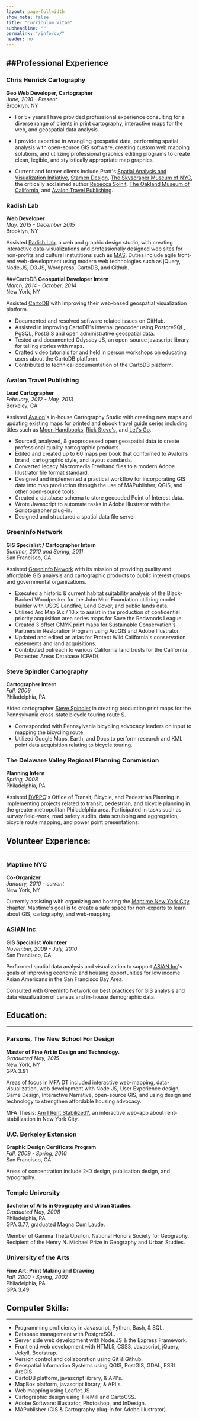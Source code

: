 ```yaml
---
layout: page-fullwidth
show_meta: false
title: "Curriculum Vitae"
subheadline: ""
permalink: "/info/cv/"
header: no
---
```


##Professional Experience
-----

### Chris Henrick Cartography
**Geo Web Developer, Cartographer**  
*June, 2010 - Present*  
Brooklyn, NY

- For 5+ years I have provided professional experience consulting for a diverse range of clients in print cartography, interactive maps for the web, and geospatial data analysis.
 
- I provide expertise in wrangling geospatial data, performing spatial analysis with open-source GIS software, creating custom web mapping solutions, and utilizing professional graphics editing programs to create clean, legible, and stylistically appropriate map graphics. 

- Current and former clients include Pratt's [Spatial Analysis and Visualization Initiative](https://www.pratt.edu/pratt-research-and-centers/spatial-analysis-visualization-initiative/), [Stamen Design](http://stamen.com/), [The Skyscraper Museum of NYC](http://skyscraper.org/), the critically acclaimed author [Rebecca Solnit](http://rebeccasolnit.net/), [The Oakland Museum of California](http://museumca.org/), and [Avalon Travel Publishing](http://avalontravelbooks.com/).

### Radish Lab 
**Web Developer**  
*May, 2015 - December 2015*  
Brooklyn, NY  

Assisted [Radish Lab](http://radishlab.com/), a web and graphic design studio, with creating interactive data-visualizations and professionally designed web sites for non-profits and cultural instutitions such as [MAS](http://mas.org/). Duties include agile front-end web-development using modern web technologies such as jQuery, Node.JS, D3.JS, Wordpress, CartoDB, and Github.

###CartoDB
**Geospatial Developer Intern**  
*March, 2014 - October, 2014*   
New York, NY

Assisted [CartoDB](https://cartodb.com/) with improving their web-based geospatial visualization platform.

- Documented and resolved software related issues on GitHub.
- Assisted in improving CartoDB's internal geocoder using PostgreSQL, PgSQL, PostGIS and open administrative geospatial data.
- Tested and documented Odyssey JS, an open-source javascript library for telling stories with maps.
- Crafted video tutorials for and held in person workshops on educating users about the CartoDB platform.
- Contributed to technical documentation of the CartoDB platform.

### Avalon Travel Publishing
**Lead Cartographer**  
*February, 2012 - May, 2013*  
Berkeley, CA  

Assisted [Avalon](http://avalontravelbooks.com/)'s in-house Cartography Studio with creating new maps and updating existing maps for printed and ebook travel guide series including titles such as [Moon Handbooks](http://moon.com/), [Rick Steve's](https://www.ricksteves.com/), and [Let's Go](http://www.letsgo.com/). 

-  Sourced, analyzed, & geoprocessed open geospatial data to create professional quality cartographic products.
- Edited and created up to 60 maps per book that conformed to Avalon’s brand, cartographic style, and layout standards.
- Converted legacy Macromedia Freehand files to a modern Adobe Illustrator file format standard.
- Designed and implemented a practical workflow for incorporating GIS data into map production through the use of MAPublisher, QGIS, and other open-source tools.
- Created a database schema to store geocoded Point of Interest data.
- Wrote Javascript to automate tasks in Adobe Illustrator with the Scriptographer plug-in.
- Designed and structured a spatial data file server.


### GreenInfo Network
**GIS Specialist / Cartographer Intern**  
*Summer, 2010 and Spring, 2011*  
San Francisco, CA

Assisted [GreenInfo Nework](http://www.greeninfo.org/) with its mission of providing quality and affordable GIS analysis and cartographic products to public interest groups and governmental organizations.

- Executed a historic & current habitat suitability analysis of the Black-Backed Woodpecker for the John Muir Foundation utilizing model builder with USGS Landfire, Land Cover, and public lands data.
- Utilized Arc Map 9.x / 10.x to assist in the production of confidential priority acquisition area series maps for Save the Redwoods League.
- Created 3 offset CMYK print maps for Sustainable Conservation's Partners in Restoration Program using ArcGIS and Adobe Illustrator.
- Updated and edited an atlas for Protect Wild California's conservation easements and land acquisitions.
- Contributed outreach to various California land trusts for the California Protected Areas Database (CPAD).

### Steve Spindler Cartography
**Cartographer Intern**  
*Fall, 2009*  
Philadelphia, PA

Aided cartographer [Steve Spindler](http://www.bikemap.com/) in creating production print maps for the Pennsylvania cross-state bicycle touring route S.

- Corresponded with Pennsylvania bicycling advocacy leaders on input to mapping the bicycling route.
- Utilized Google Maps, Earth, and Docs to perform research and KML point data acquisition relating to bicycle touring.

### The Delaware Valley Regional Planning Commission
**Planning Intern**  
*Spring, 2008*  
Philadelphia, PA

Assisted [DVRPC](http://www.dvrpc.org/)'s Office of Transit, Bicycle, and Pedestrian Planning in implementing projects related to transit, pedestrian, and bicycle planning in the greater metropolitan Philadelphia area. Participated in tasks such as survey field-work, road safety audits, data scrubbing and aggregation, bicycle route mapping, and power point presentations.

## Volunteer Experience:
-----

### Maptime NYC 
**Co-Organizer**  
*January, 2010 - current*  
New York, NY  

Currently assisting with organizing and hosting the [Maptime New York City chapter](http://www.meetup.com/Maptime-NYC/). Maptime's goal is to create a safe space for non-experts to learn about GIS, cartography, and web-mapping.

### ASIAN Inc.
**GIS Specialist Volunteer**  
*November, 2009 - July, 2010*  
San Francisco, CA  

Performed spatial data analysis and visualization to support [ASIAN Inc](http://www.asianinc.org/)'s goals of improving economic and housing opportunities for low income Asian Americans in the San Francisco Bay Area.

Consulted with GreenInfo Network on best practices for GIS analysis and data visualization of census and in-house demographic data.

## Education:
-----

### Parsons, The New School For Design 
**Master of Fine Art in Design and Technology.**  
*Graduated May, 2015*  
New York, NY  
GPA 3.91

Areas of focus in [MFA DT](http://www.newschool.edu/parsons/mfa-design-technology/) included interactive web-mapping, data-visualization, web development with Node JS, User Experience design, Game Design, Interactive Narrative, open-source GIS, and using design and technology to strengthen affordable housing advocacy.

MFA Thesis: [Am I Rent Stabilized?](https:amirentstabilized.com), an interactive web-app about rent-stabilization in New York City.

### U.C. Berkeley Extension 
**Graphic Design Certificate Program**  
*Fall, 2009 - Spring, 2010*  
San Francisco, CA

Areas of concentration include 2-D design, publication design, and typography.

### Temple University
**Bachelor of Arts in Geography and Urban Studies.**  
*Graduated May, 2008*  
Philadelphia, PA  
GPA 3.77, graduated Magna Cum Laude.  

Member of Gamma Theta Upsilon, National Honors Society for Geography.
Recipient of the Henry N. Michael Prize in Geography and Urban Studies.

### University of the Arts
**Fine Art: Print Making and Drawing**  
*Fall, 2000 - Spring, 2002*  
Philadelphia, PA  
GPA 3.49  

## Computer Skills:
-----

- Programming proficiency in Javascript, Python, Bash, & SQL.
- Database management with PostgreSQL.  
- Server side web development with Node.JS & the Express Framework.
- Front end web development with HTML5, CSS3, Javascript, jQuery, Jekyll, Bootstrap.
- Version control and collaboration using Git & Github.
- Geospatial Information Systems using QGIS, PostGIS, GDAL, ESRI ArcGIS.
- CartoDB platform, javascript library, & API's.
- MapBox platform, javascript library, & API's.
- Web mapping using Leaflet.JS
- Cartographic design using TileMill and CartoCSS.
- Adobe Software: Illustrator, Photoshop, and InDesign.
- MAPublisher (GIS & Cartography plug-in for Adobe Illustrator).